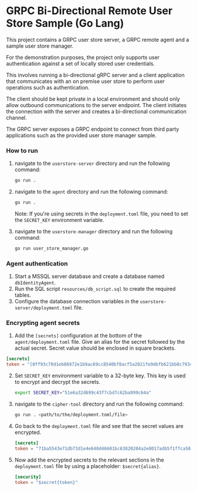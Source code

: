 # GRPC Bi-Directional Remote User Store Sample (Go Lang)

This project contains a GRPC user store server, a GRPC remote agent and a sample user store manager.

For the demonstration purposes, the project only supports user authentication against a set of locally stored user credentials.

This involves running a bi-directional gRPC server and a client application that communicates with an on premise user store to perform user operations such as authentication.

The client should be kept private in a local environment and should only allow outbound communications to the server endpoint. The client initiates the connection with the server and creates a bi-directional communication channel.

The GRPC server exposes a GRPC endpoint to connect from third party applications such as the provided user store manager sample.

### How to run

1. navigate to the `userstore-server` directory and run the following command:
   ```bash
   go run .
   ```

2. navigate to the `agent` directory and run the following command:
   ```bash
   go run .
   ```

   Note: If you're using secrets in the `deployment.toml` file, you need to set the `SECRET_KEY` environment variable.

3. navigate to the `userstore-manager` directory and run the following command:

   ```bash
   go run user_store_manager.go
   ```

### Agent authentication

1. Start a MSSQL server database and create a database named `dbIdentityAgent`.
2. Run the SQL script `resources/db_script.sql` to create the required tables.
3. Configure the database connection variables in the `userstore-server/deployment.toml` file.

### Encrypting agent secrets

1. Add the `[secrets]` configuration at the bottom of the `agent/deployment.toml` file. Give an alias for the secret followed by the actual secret. Secret value should be enclosed in square brackets.
```toml
[secrets]
token = "[0ff93c70d1eb86972e1b9ac69cc8540bf8acf5a2021fe9dbfb621bb8c793c74c]"
```

2. Set `SECRET_KEY` environment variable to a 32-byte key. This key is used to encrypt and decrypt the secrets.
   ```bash
   export SECRET_KEY="51e6a32d699c43f7cbd7c62ba999c64a"
   ```

3. navigate to the `cipher-tool` directory and run the following command:
   ```bash
   go run . <path/to/the/deployment.toml/file>
   ```

4. Go back to the `deployment.toml` file and see that the secret values are encrypted.
   ```toml
   [secrets]
   token = "71ba5543e71db73d1e4e640d46601bc63820204a2e8017adb5f1ffca58dc1838ca873edb46b4ecb6ee7258c8cd4bc5acf59771f9220f0b5e328a7909ca9d3046b7856420821dd5dbfbf03d07b50530ee4f757b1ff21bfa9739bad816"
   ```

5. Now add the encrypted secrets to the relevant sections in the `deployment.toml` file by using a placeholder: `$secret{alias}`.
   ```toml
   [security]
   token = "$secret{token}"
   ```
